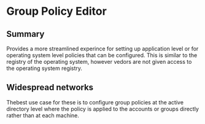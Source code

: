 # Group Policy Editor

## Summary

Provides a more streamlined experince for setting up application level or for operating system level policies that can be configured. This is similar to the registry of the operating system, however vedors are not given access to the operating system registry.

## Widespread networks

Thebest use case for these is to configure group policies at the active directory level where the policy is applied to the accounts or groups directly rather than at each machine.
